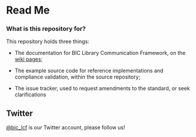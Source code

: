 # Read Me #

### What is this repository for? ###

This repository holds three things:

 * The documentation for BIC Library Communication Framework, on the [wiki pages](/anthonywhitford/bic-lcf/wiki);

 * The example source code for reference implementations and compliance validation, within the source repository;

 * The issue tracker, used to request amendments to the standard, or seek clarifications

## Twitter ##
[@bic_lcf](http://twitter.com/bic_lcf) is our Twitter account, please follow us!
